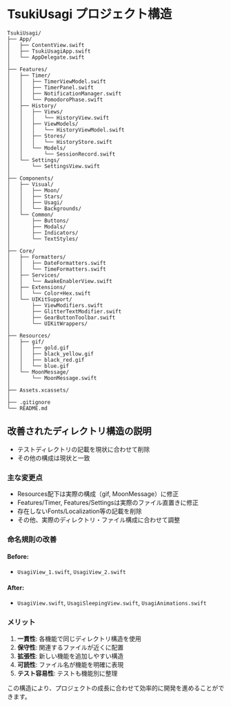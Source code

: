 # TsukiUsagi プロジェクト構造

```
TsukiUsagi/
├── App/
│   ├── ContentView.swift
│   ├── TsukiUsagiApp.swift
│   └── AppDelegate.swift
│
├── Features/
│   ├── Timer/
│   │   ├── TimerViewModel.swift
│   │   ├── TimerPanel.swift
│   │   ├── NotificationManager.swift
│   │   └── PomodoroPhase.swift
│   ├── History/
│   │   ├── Views/
│   │   │   └── HistoryView.swift
│   │   ├── ViewModels/
│   │   │   └── HistoryViewModel.swift
│   │   ├── Stores/
│   │   │   └── HistoryStore.swift
│   │   └── Models/
│   │       └── SessionRecord.swift
│   └── Settings/
│       └── SettingsView.swift
│
├── Components/
│   ├── Visual/
│   │   ├── Moon/
│   │   ├── Stars/
│   │   ├── Usagi/
│   │   └── Backgrounds/
│   └── Common/
│       ├── Buttons/
│       ├── Modals/
│       ├── Indicators/
│       └── TextStyles/
│
├── Core/
│   ├── Formatters/
│   │   ├── DateFormatters.swift
│   │   └── TimeFormatters.swift
│   ├── Services/
│   │   └── AwakeEnablerView.swift
│   ├── Extensions/
│   │   └── Color+Hex.swift
│   └── UIKitSupport/
│       ├── ViewModifiers.swift
│       ├── GlitterTextModifier.swift
│       ├── GearButtonToolbar.swift
│       └── UIKitWrappers/
│
├── Resources/
│   ├── gif/
│   │   ├── gold.gif
│   │   ├── black_yellow.gif
│   │   ├── black_red.gif
│   │   └── blue.gif
│   └── MoonMessage/
│       └── MoonMessage.swift
│
├── Assets.xcassets/
│
├── .gitignore
└── README.md
```

## 改善されたディレクトリ構造の説明

- テストディレクトリの記載を現状に合わせて削除
- その他の構成は現状と一致

### 主な変更点

- Resources配下は実際の構成（gif, MoonMessage）に修正
- Features/Timer, Features/Settingsは実際のファイル直置きに修正
- 存在しないFonts/Localization等の記載を削除
- その他、実際のディレクトリ・ファイル構成に合わせて調整

### 命名規則の改善

#### Before:
- `UsagiView_1.swift`, `UsagiView_2.swift`

#### After:
- `UsagiView.swift`, `UsagiSleepingView.swift`, `UsagiAnimations.swift`

### メリット

1. **一貫性**: 各機能で同じディレクトリ構造を使用
2. **保守性**: 関連するファイルが近くに配置
3. **拡張性**: 新しい機能を追加しやすい構造
4. **可読性**: ファイル名が機能を明確に表現
5. **テスト容易性**: テストも機能別に整理

この構造により、プロジェクトの成長に合わせて効率的に開発を進めることができます。